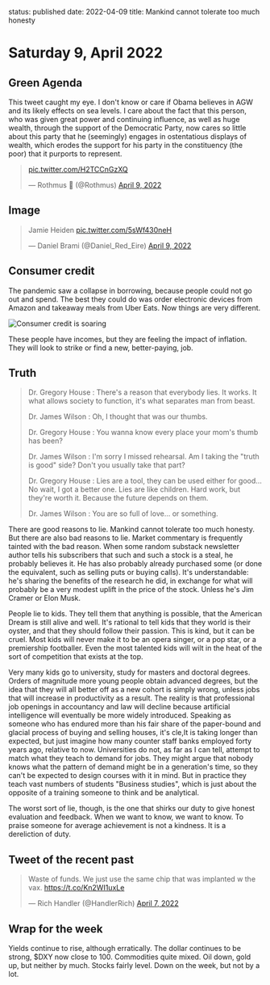 status: published
date: 2022-04-09
title: Mankind cannot tolerate too much honesty

# Saturday  9, April 2022

## Green Agenda

This tweet caught my eye.
I don't know or care if Obama believes in AGW and its likely effects on sea levels.
I care about the fact that this person, who was given great power and continuing influence, as well as huge wealth, through the support of the Democratic Party, 
now cares so little about this party that he (seemingly) engages in ostentatious displays of wealth, which erodes the support for his party in the constituency (the poor) that it purports to represent.

<blockquote class="twitter-tweet"><p lang="und" dir="ltr"><a href="https://t.co/H2TCCnGzXQ">pic.twitter.com/H2TCCnGzXQ</a></p>&mdash; Rothmus 🏴 (@Rothmus) <a href="https://twitter.com/Rothmus/status/1512806978577391627?ref_src=twsrc%5Etfw">April 9, 2022</a></blockquote> <script async src="https://platform.twitter.com/widgets.js" charset="utf-8"></script> 

## Image

<blockquote class="twitter-tweet"><p lang="nl" dir="ltr">Jamie Heiden <a href="https://t.co/5sWf430neH">pic.twitter.com/5sWf430neH</a></p>&mdash; Daniel Brami (@Daniel_Red_Eire) <a href="https://twitter.com/Daniel_Red_Eire/status/1512797275503878144?ref_src=twsrc%5Etfw">April 9, 2022</a></blockquote> <script async src="https://platform.twitter.com/widgets.js" charset="utf-8"></script> 

## Consumer credit

The pandemic saw a collapse in borrowing, because people could not go out and spend. The best they could do was order electronic devices from Amazon and takeaway meals from Uber Eats. Now things are very different.

![Consumer credit is soaring](https://thedailyshot.com/wp-content/uploads/US-CC-Balances2204080437.png)These people have incomes, but they are feeling the impact of inflation.
They will look to strike or find a new, better-paying, job.
## Truth

> Dr. Gregory House : There's a reason that everybody lies. It works. It what allows society to function, it's what separates man from beast.
> 
> Dr. James Wilson : Oh, I thought that was our thumbs.
> 
> Dr. Gregory House : You wanna know every place your mom's thumb has been?
> 
> Dr. James Wilson : I'm sorry I missed rehearsal. Am I taking the "truth is good" side? Don't you usually take that part?
> 
> Dr. Gregory House : Lies are a tool, they can be used either for good... No wait, I got a better one. Lies are like children. Hard work, but they're worth it. Because the future depends on them.
> 
> Dr. James Wilson : You are so full of love... or something.> 

There are good reasons to lie. Mankind cannot tolerate too much honesty. But there are also bad reasons to lie. Market commentary is frequently tainted with the bad reason. 
When some random substack newsletter author tells his subscribers that such and such a stock is a steal, he probably believes it.
He has also probably already purchased some (or done the equivalent, such as selling puts or buying calls). 
It's understandable: he's sharing the benefits of the research he did, in exchange for what will probably be a very modest uplift in the price of the stock.
Unless he's Jim Cramer or Elon Musk.

People lie to kids. They tell them that anything is possible, that the American Dream is still alive and well. 
It's rational to tell kids that they world is their oyster, and that they should follow their passion. 
This is kind, but it can be cruel. Most kids will never make it to be an opera singer, or a pop star, or a premiership footballer.
Even the most talented kids will wilt in the heat of the sort of competition that exists at the top.

Very many kids go to university, study for masters and doctoral degrees. Orders of magnitude more young people obtain advanced degrees, but the idea
that they will all better off as a new cohort is simply wrong, unless jobs that will increase in productivity as a result. 
The reality is that professional job openings in accountancy and law will  decline because  artificial intelligence will eventually be more widely introduced. Speaking as someone who has endured more than his fair share of the paper-bound and glacial process of buying and selling houses, it's cle,It is taking longer than expected, but just imagine how many counter staff banks employed forty years ago, relative to now.
Universities do not, as far as I can tell, attempt to match what they teach to demand for jobs. They might argue that nobody knows what the pattern of demand might be in a generation's time, so they can't be expected to design courses with it in mind.
But in practice they teach vast numbers of students "Business studies", which is just about the opposite of a training someone to think and be analytical. 

The worst sort of lie, though, is the one that shirks our duty to give honest evaluation and feedback.
When we want to know, we want to know. 
To praise someone for average achievement is not a kindness. It is a dereliction of duty.

## Tweet of the recent past

<blockquote class="twitter-tweet"><p lang="en" dir="ltr">Waste of funds. We just use the same chip that was implanted w the vax. <a href="https://t.co/Kn2WI1uxLe">https://t.co/Kn2WI1uxLe</a></p>&mdash; Rich Handler (@HandlerRich) <a href="https://twitter.com/HandlerRich/status/1512202943675645952?ref_src=twsrc%5Etfw">April 7, 2022</a></blockquote> <script async src="https://platform.twitter.com/widgets.js" charset="utf-8"></script>

## Wrap for the week

Yields continue to rise, although erratically.
The dollar continues to be strong, $DXY now close to 100.
Commodities quite mixed. Oil down, gold up, but neither by much.
Stocks fairly level. Down on the week, but not by a lot.



